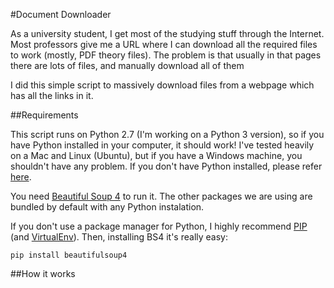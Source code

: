 #Document Downloader

As a university student, I get most of the studying stuff through the Internet. Most professors give me a URL where I can download all the required files to work (mostly, PDF theory files). The problem is that usually in that pages there are lots of files, and manually download all of them

I did this simple script to massively download files from a webpage which has all the links in it.  



##Requirements

This script runs on Python 2.7 (I'm working on a Python 3 version), so if you have Python installed in your computer, it should work! I've tested heavily on a Mac and Linux (Ubuntu), but if you have a Windows machine, you shouldn't have any problem. If you don't have Python installed, please refer [here](https://www.python.org/downloads/).

You need [Beautiful Soup 4](http://www.crummy.com/software/BeautifulSoup/) to run it. The other packages we are using are bundled by default with any Python instalation. 

If you don't use a package manager for Python, I highly recommend [PIP](https://pip.pypa.io/en/latest/quickstart.html) (and [VirtualEnv](https://virtualenv.pypa.io/en/latest/)). Then, installing BS4 it's really easy:

`pip install beautifulsoup4`

##How it works